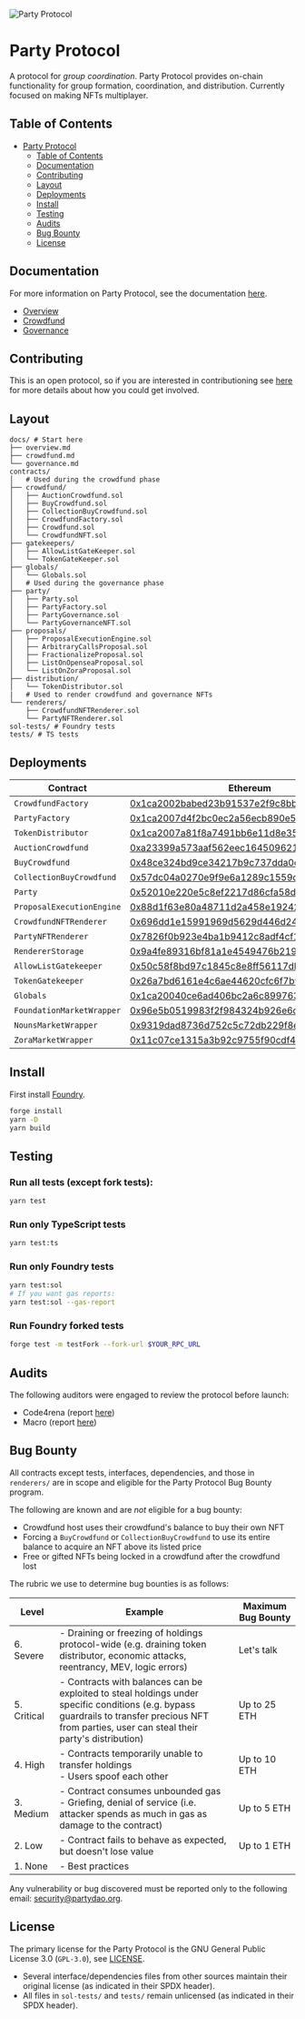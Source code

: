 ![Party Protocol](.github/assets/banner.png)

# Party Protocol

A protocol for _group coordination_. Party Protocol provides on-chain functionality for group formation, coordination, and distribution. Currently focused on making NFTs multiplayer.

## Table of Contents

- [Party Protocol](https://github.com/PartyDAO/party-protocol#party-protocol)
  - [Table of Contents](https://github.com/PartyDAO/party-protocol#table-of-contents)
  - [Documentation](https://github.com/PartyDAO/party-protocol#documentation)
  - [Contributing](https://github.com/PartyDAO/party-protocol#contributing)
  - [Layout](https://github.com/PartyDAO/party-protocol#layout)
  - [Deployments](https://github.com/PartyDAO/party-protocol#deployments)
  - [Install](https://github.com/PartyDAO/party-protocol#install)
  - [Testing](https://github.com/PartyDAO/party-protocol#testing)
  - [Audits](https://github.com/PartyDAO/party-protocol#audits)
  - [Bug Bounty](https://github.com/PartyDAO/party-protocol#bug-bounty)
  - [License](https://github.com/PartyDAO/party-protocol#license)

## Documentation

For more information on Party Protocol, see the documentation [here](./docs/).

- [Overview](./docs/README.md)
- [Crowdfund](./docs/crowdfund.md)
- [Governance](./docs/governance.md)

## Contributing

This is an open protocol, so if you are interested in contributioning see [here](./CONTRIBUTING.md) for more details about how you could get involved.

## Layout

```
docs/ # Start here
├── overview.md
├── crowdfund.md
└── governance.md
contracts/
│   # Used during the crowdfund phase
├── crowdfund/
│   ├── AuctionCrowdfund.sol
│   ├── BuyCrowdfund.sol
│   ├── CollectionBuyCrowdfund.sol
│   ├── CrowdfundFactory.sol
│   ├── Crowdfund.sol
│   └── CrowdfundNFT.sol
├── gatekeepers/
│   ├── AllowListGateKeeper.sol
│   └── TokenGateKeeper.sol
├── globals/
│   └── Globals.sol
│   # Used during the governance phase
├── party/
│   ├── Party.sol
│   ├── PartyFactory.sol
│   ├── PartyGovernance.sol
│   └── PartyGovernanceNFT.sol
├── proposals/
│   ├── ProposalExecutionEngine.sol
│   ├── ArbitraryCallsProposal.sol
│   ├── FractionalizeProposal.sol
│   ├── ListOnOpenseaProposal.sol
│   └── ListOnZoraProposal.sol
├── distribution/
│   └── TokenDistributor.sol
|   # Used to render crowdfund and governance NFTs
└── renderers/
    ├── CrowdfundNFTRenderer.sol
    └── PartyNFTRenderer.sol
sol-tests/ # Foundry tests
tests/ # TS tests
```

## Deployments

| Contract                  | Ethereum                                                                                                              | Goerli                                                                                                                       |
| ------------------------- | --------------------------------------------------------------------------------------------------------------------- | ---------------------------------------------------------------------------------------------------------------------------- |
| `CrowdfundFactory`        | [0x1ca2002babed23b91537e2f9c8bb61b97798c806](https://etherscan.io/address/0x1ca2002babed23b91537e2f9c8bb61b97798c806) | [0xe84a62494aaaa4090a561dec1561cb10a93a93ab](https://goerli.etherscan.io/address/0xe84a62494aaaa4090a561dec1561cb10a93a93ab) |
| `PartyFactory`            | [0x1ca2007d4f2bc0ec2a56ecb890e56e05f36182df](https://etherscan.io/address/0x1ca2007d4f2bc0ec2a56ecb890e56e05f36182df) | [0xd1bc5eed9a90911caa76a8ea1f11c4ea012976fc](https://goerli.etherscan.io/address/0xd1bc5eed9a90911caa76a8ea1f11c4ea012976fc) |
| `TokenDistributor`        | [0x1ca2007a81f8a7491bb6e11d8e357fd810896454](https://etherscan.io/address/0x1ca2007a81f8a7491bb6e11d8e357fd810896454) | [0xe6f58b31344404e3479d81fb8f9dd592feb37965](https://goerli.etherscan.io/address/0xe6f58b31344404e3479d81fb8f9dd592feb37965) |
| `AuctionCrowdfund`        | [0xa23399a573aaf562eec1645096218fecfdc22759](https://etherscan.io/address/0xa23399a573aaf562eec1645096218fecfdc22759) | [0xe0a0fcc467196fda0a6cbdbba73505aed1e31b31](https://goerli.etherscan.io/address/0xe0a0fcc467196fda0a6cbdbba73505aed1e31b31) |
| `BuyCrowdfund`            | [0x48ce324bd9ce34217b9c737dda0cec2f28a0626e](https://etherscan.io/address/0x48ce324bd9ce34217b9c737dda0cec2f28a0626e) | [0x1471fe2985810525f29412dc555c5a911403d144](https://goerli.etherscan.io/address/0x1471fe2985810525f29412dc555c5a911403d144) |
| `CollectionBuyCrowdfund`  | [0x57dc04a0270e9f9e6a1289c1559c84098ba0fa9c](https://etherscan.io/address/0x57dc04a0270e9f9e6a1289c1559c84098ba0fa9c) | [0x0d5a70d1a340c737b74162a60ffca0f94a4c9699](https://goerli.etherscan.io/address/0x0d5a70d1a340c737b74162a60ffca0f94a4c9699) |
| `Party`                   | [0x52010e220e5c8ef2217d86cfa58da51da39e8ec4](https://etherscan.io/address/0x52010e220e5c8ef2217d86cfa58da51da39e8ec4) | [0xa3b4a7110b48fdff1970d787d1cdcb9679176464](https://goerli.etherscan.io/address/0xa3b4a7110b48fdff1970d787d1cdcb9679176464) |
| `ProposalExecutionEngine` | [0x88d1f63e80a48711d2a458e1924224435c10beed](https://etherscan.io/address/0x88d1f63e80a48711d2a458e1924224435c10beed) | [0xd36689563949ddf6ff01d89b514f6bfc2b443dde](https://goerli.etherscan.io/address/0xd36689563949ddf6ff01d89b514f6bfc2b443dde) |
| `CrowdfundNFTRenderer`    | [0x696dd1e15991969d5629d446d24dc2df9830e419](https://etherscan.io/address/0x696dd1e15991969d5629d446d24dc2df9830e419) | [0xe99446935bc7ef76f68cb0250f0e3e1c72371fb4](https://goerli.etherscan.io/address/0xe99446935bc7ef76f68cb0250f0e3e1c72371fb4) |
| `PartyNFTRenderer`        | [0x7826f0b923e4ba1b9412c8adf4cf19c87146d2d3](https://etherscan.io/address/0x7826f0b923e4ba1b9412c8adf4cf19c87146d2d3) | [0xeef9cd7a71d31054f794545308cf0503708b2980](https://goerli.etherscan.io/address/0xeef9cd7a71d31054f794545308cf0503708b2980) |
| `RendererStorage`         | [0x9a4fe89316bf81a1e4549476b219c456703c3f62](https://etherscan.io/address/0x9a4fe89316bf81a1e4549476b219c456703c3f62) | [0x35c3bd81f7b3e2ddce70f2b9f2ca94ac9992ee23](https://goerli.etherscan.io/address/0x35c3bd81f7b3e2ddce70f2b9f2ca94ac9992ee23) |
| `AllowListGatekeeper`     | [0x50c58f8bd97c1845c8e8ff56117dbce8a5b009b2](https://etherscan.io/address/0x50c58f8bd97c1845c8e8ff56117dbce8a5b009b2) | [0xadcec7b4db7969dff00b9e5304be8e0d1261d6b4](https://goerli.etherscan.io/address/0xadcec7b4db7969dff00b9e5304be8e0d1261d6b4) |
| `TokenGatekeeper`         | [0x26a7bd6161e4c6ae44620cfc6f7b9c3daf83ad0b](https://etherscan.io/address/0x26a7bd6161e4c6ae44620cfc6f7b9c3daf83ad0b) | [0xa6fbce9898a34a1e6db5dab699b20b6bfefda8c3](https://goerli.etherscan.io/address/0xa6fbce9898a34a1e6db5dab699b20b6bfefda8c3) |
| `Globals`                 | [0x1ca20040ce6ad406bc2a6c89976388829e7fbade](https://etherscan.io/address/0x1ca20040ce6ad406bc2a6c89976388829e7fbade) | [0x753e22d4e112a4d8b07df9c4c578b116e3b48792](https://goerli.etherscan.io/address/0x753e22d4e112a4d8b07df9c4c578b116e3b48792) |
| `FoundationMarketWrapper` | [0x96e5b0519983f2f984324b926e6d28c3a4eb92a1](https://etherscan.io/address/0x96e5b0519983f2f984324b926e6d28c3a4eb92a1) | [0xc1bb865106e3c86b1804ffaac7795f82c93c8cef](https://goerli.etherscan.io/address/0xc1bb865106e3c86b1804ffaac7795f82c93c8cef) |
| `NounsMarketWrapper`      | [0x9319dad8736d752c5c72db229f8e1b280dc80ab1](https://etherscan.io/address/0x9319dad8736d752c5c72db229f8e1b280dc80ab1) | [0x8633b1f69da83067ab1ec85a3411de354fbf96cd](https://goerli.etherscan.io/address/0x8633b1f69da83067ab1ec85a3411de354fbf96cd) |
| `ZoraMarketWrapper`       | [0x11c07ce1315a3b92c9755f90cdf40b04b88c5731](https://etherscan.io/address/0x11c07ce1315a3b92c9755f90cdf40b04b88c5731) | [0x969ee9ea5cebc042b689bff8e5497f96808353ae](https://goerli.etherscan.io/address/0x969ee9ea5cebc042b689bff8e5497f96808353ae) |

## Install

First install [Foundry](https://book.getfoundry.sh/getting-started/installation.html).

```bash
forge install
yarn -D
yarn build
```

## Testing

### Run all tests (except fork tests):

```bash
yarn test
```

### Run only TypeScript tests

```bash
yarn test:ts
```

### Run only Foundry tests

```bash
yarn test:sol
# If you want gas reports:
yarn test:sol --gas-report
```

### Run Foundry forked tests

```bash
forge test -m testFork --fork-url $YOUR_RPC_URL
```

## Audits

The following auditors were engaged to review the protocol before launch:

- Code4rena (report [here](./audits/partydao-c4-report.md))
- Macro (report [here](./audits/Party-Protocol-Macro-Audit.pdf))

## Bug Bounty

All contracts except tests, interfaces, dependencies, and those in `renderers/` are in scope and eligible for the Party Protocol Bug Bounty program.

The following are known and are _not_ eligible for a bug bounty:

- Crowdfund host uses their crowdfund's balance to buy their own NFT
- Forcing a `BuyCrowdfund` or `CollectionBuyCrowdfund` to use its entire balance to acquire an NFT above its listed price
- Free or gifted NFTs being locked in a crowdfund after the crowdfund lost

The rubric we use to determine bug bounties is as follows:

| **Level**   | **Example**                                                                                                                                                                                      | **Maximum Bug Bounty** |
| ----------- | ------------------------------------------------------------------------------------------------------------------------------------------------------------------------------------------------ | ---------------------- |
| 6. Severe   | - Draining or freezing of holdings protocol-wide (e.g. draining token distributor, economic attacks, reentrancy, MEV, logic errors)                                                              | Let's talk             |
| 5. Critical | - Contracts with balances can be exploited to steal holdings under specific conditions (e.g. bypass guardrails to transfer precious NFT from parties, user can steal their party's distribution) | Up to 25 ETH           |
| 4. High     | - Contracts temporarily unable to transfer holdings<br>- Users spoof each other                                                                                                                  | Up to 10 ETH           |
| 3. Medium   | - Contract consumes unbounded gas<br>- Griefing, denial of service (i.e. attacker spends as much in gas as damage to the contract)                                                               | Up to 5 ETH            |
| 2. Low      | - Contract fails to behave as expected, but doesn't lose value                                                                                                                                   | Up to 1 ETH            |
| 1. None     | - Best practices                                                                                                                                                                                 |                        |

Any vulnerability or bug discovered must be reported only to the following email: [security@partydao.org](mailto:security@partydao.org).

## License

The primary license for the Party Protocol is the GNU General Public License 3.0 (`GPL-3.0`), see [LICENSE](./LICENSE).

- Several interface/dependencies files from other sources maintain their original license (as indicated in their SPDX header).
- All files in `sol-tests/` and `tests/` remain unlicensed (as indicated in their SPDX header).
